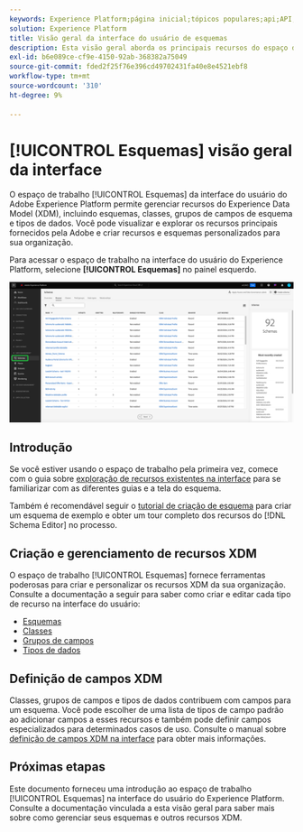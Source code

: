 ```yaml
---
keywords: Experience Platform;página inicial;tópicos populares;api;API;XDM;sistema XDM;modelo de dados de experiência;modelo de dados;ui;espaço de trabalho;
solution: Experience Platform
title: Visão geral da interface do usuário de esquemas
description: Esta visão geral aborda os principais recursos do espaço de trabalho Esquemas no Experience Platform.
exl-id: b6e089ce-cf9e-4150-92ab-368382a75049
source-git-commit: fded2f25f76e396cd49702431fa40e8e4521ebf8
workflow-type: tm+mt
source-wordcount: '310'
ht-degree: 9%

---
```


# [!UICONTROL Esquemas] visão geral da interface

O espaço de trabalho [!UICONTROL Esquemas] da interface do usuário do Adobe Experience Platform permite gerenciar recursos do Experience Data Model (XDM), incluindo esquemas, classes, grupos de campos de esquema e tipos de dados. Você pode visualizar e explorar os recursos principais fornecidos pela Adobe e criar recursos e esquemas personalizados para sua organização.

Para acessar o espaço de trabalho na interface do usuário do Experience Platform, selecione **[!UICONTROL Esquemas]** no painel esquerdo.

![O espaço de trabalho Esquemas com Esquemas realçados na navegação à esquerda da interface de usuário do Experience Platform.](../images/ui/overview/schemas-tab.png)

## Introdução

Se você estiver usando o espaço de trabalho pela primeira vez, comece com o guia sobre [exploração de recursos existentes na interface](./explore.md) para se familiarizar com as diferentes guias e a tela do esquema.

Também é recomendável seguir o [tutorial de criação de esquema](../tutorials/create-schema-ui.md) para criar um esquema de exemplo e obter um tour completo dos recursos do [!DNL Schema Editor] no processo.

## Criação e gerenciamento de recursos XDM

O espaço de trabalho [!UICONTROL Esquemas] fornece ferramentas poderosas para criar e personalizar os recursos XDM da sua organização. Consulte a documentação a seguir para saber como criar e editar cada tipo de recurso na interface do usuário:

* [Esquemas](./resources/schemas.md)
* [Classes](./resources/classes.md)
* [Grupos de campos](./resources/field-groups.md)
* [Tipos de dados](./resources/data-types.md)

## Definição de campos XDM

Classes, grupos de campos e tipos de dados contribuem com campos para um esquema. Você pode escolher de uma lista de tipos de campo padrão ao adicionar campos a esses recursos e também pode definir campos especializados para determinados casos de uso. Consulte o manual sobre [definição de campos XDM na interface](./fields/overview.md) para obter mais informações.

## Próximas etapas

Este documento forneceu uma introdução ao espaço de trabalho [!UICONTROL Esquemas] na interface do usuário do Experience Platform. Consulte a documentação vinculada a esta visão geral para saber mais sobre como gerenciar seus esquemas e outros recursos XDM.
